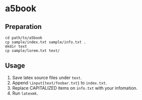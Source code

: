 # a5book

## Preparation
```
cd path/to/a5book
cp sample/index.txt sample/info.txt .
mkdir text
cp sample/lorem.txt text/
```

## Usage

1. Save latex source files under `text`.
2. Append `\input{text/foobar.txt}` to `index.txt`.
3. Replace CAPITALIZED items on `info.txt` with your infomation.
4. Run `latexmk`.

